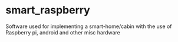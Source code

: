 # smart_raspberry
Software used for implementing a smart-home/cabin with the use of Raspberry pi, android and other misc hardware
